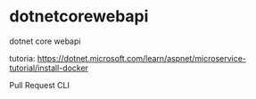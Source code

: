 # dotnetcorewebapi
dotnet core webapi

tutoria: 
https://dotnet.microsoft.com/learn/aspnet/microservice-tutorial/install-docker


Pull Request CLI
